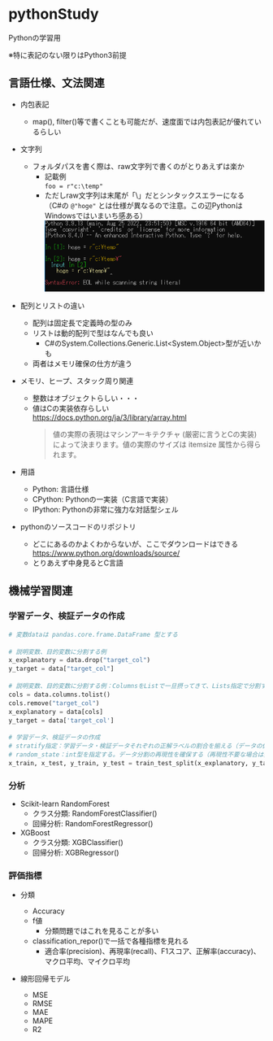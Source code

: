 # pythonStudy

Pythonの学習用

※特に表記のない限りはPython3前提

## 言語仕様、文法関連

* 内包表記
    * map(), filter()等で書くことも可能だが、速度面では内包表記が優れているらしい

* 文字列
    * フォルダパスを書く際は、raw文字列で書くのがとりあえずは楽か
        * 記載例  
        `foo = r"c:\temp"`
        * ただしraw文字列は末尾が「\」だとシンタックスエラーになる  
        （C#の `@"hoge"` とは仕様が異なるので注意。この辺PythonはWindowsではいまいち感ある）  
        ![](img/README/20220911-09152040.png)

* 配列とリストの違い
    * 配列は固定長で定義時の型のみ
    * リストは動的配列で型はなんでも良い
        * C#のSystem.Collections.Generic.List<System.Object>型が近いかも
    * 両者はメモリ確保の仕方が違う

* メモリ、ヒープ、スタック周り関連
    * 整数はオブジェクトらしい・・・
    * 値はCの実装依存らしい  
    https://docs.python.org/ja/3/library/array.html  
        > 値の実際の表現はマシンアーキテクチャ (厳密に言うとCの実装) によって決まります。値の実際のサイズは itemsize 属性から得られます。

* 用語
    * Python: 言語仕様
    * CPython: Pythonの一実装（C言語で実装）
    * IPython: Pythonの非常に強力な対話型シェル

* pythonのソースコードのリポジトリ
    * どこにあるのかよくわからないが、ここでダウンロードはできる  
        https://www.python.org/downloads/source/
    * とりあえず中身見るとC言語

## 機械学習関連

### 学習データ、検証データの作成

```python
# 変数dataは pandas.core.frame.DataFrame 型とする

# 説明変数、目的変数に分割する例
x_explanatory = data.drop("target_col")
y_target = data["target_col"]

# 説明変数、目的変数に分割する例：ColumnsをListで一旦摂ってきて、Lists指定で分割するパターン
cols = data.columns.tolist()
cols.remove("target_col")
x_explanatory = data[cols]
y_target = data['target_col']

# 学習データ、検証データの作成
# stratify指定：学習データ・検証データそれぞれの正解ラベルの割合を揃える（データの偏りを回避する）
# random_state：int型を指定する。データ分割の再現性を確保する（再現性不要な場合は指定しなくてもよい）
x_train, x_test, y_train, y_test = train_test_split(x_explanatory, y_target, stratify = y_target, random_state = 42)
```

### 分析

* Scikit-learn RandomForest
    * クラス分類: RandomForestClassifier()
    * 回帰分析: RandomForestRegressor()
* XGBoost
    * クラス分類: XGBClassifier()
    * 回帰分析: XGBRegressor()

### 評価指標

* 分類
    * Accuracy
    * f値
        * 分類問題ではこれを見ることが多い
    * classification_repor()で一括で各種指標を見れる
        * 適合率(precision)、再現率(recall)、F1スコア、正解率(accuracy)、マクロ平均、マイクロ平均

* 線形回帰モデル
    * MSE
    * RMSE
    * MAE
    * MAPE
    * R2

